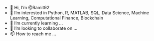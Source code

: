- 👋 Hi, I’m @Ramit92
- 👀 I’m interested in Python, R, MATLAB, SQL, Data Science, Machine Learning, Computational Finance, Blockchain
- 🌱 I’m currently learning ...
- 💞️ I’m looking to collaborate on ...
- 📫 How to reach me ...

<!---
Ramit92/Ramit92 is a ✨ special ✨ repository because its `README.md` (this file) appears on your GitHub profile.
You can click the Preview link to take a look at your changes.
--->
